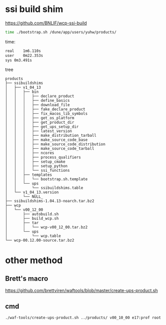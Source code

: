 # ssi build shim

https://github.com/BNLIF/wcp-ssi-build

```bash
time ./bootstrap.sh /dune/app/users/yuhw/products/
```
time:
```bash
real	1m6.110s
user	0m22.353s
sys	0m3.491s
```
tree
```
products
├── ssibuildshims
│   ├── v1_04_13
│   │   ├── bin
│   │   │   ├── declare_product
│   │   │   ├── define_basics
│   │   │   ├── download_file
│   │   │   ├── fake_declare_product
│   │   │   ├── fix_macos_lib_symbols
│   │   │   ├── get_os_platform
│   │   │   ├── get_product_dir
│   │   │   ├── get_ups_setup_dir
│   │   │   ├── latest_version
│   │   │   ├── make_distribution_tarball
│   │   │   ├── make_source_code_base
│   │   │   ├── make_source_code_distribution
│   │   │   ├── make_source_code_tarball
│   │   │   ├── ncores
│   │   │   ├── process_qualifiers
│   │   │   ├── setup_cmake
│   │   │   ├── setup_python
│   │   │   └── ssi_functions
│   │   ├── templates
│   │   │   └── bootstrap.sh.template
│   │   └── ups
│   │       └── ssibuildshims.table
│   └── v1_04_13.version
│       └── NULL_
├── ssibuildshims-1.04.13-noarch.tar.bz2
├── wcp
│   └── v00_12_00
│       ├── autobuild.sh
│       ├── build_wcp.sh
│       ├── tar
│       │   └── wcp-v00_12_00.tar.bz2
│       └── ups
│           └── wcp.table
└── wcp-00.12.00-source.tar.bz2
```


# other method
## Brett's macro
https://github.com/brettviren/waftools/blob/master/create-ups-product.sh

## cmd

```bash
./waf-tools/create-ups-product.sh ../products/ v00_10_00 e17:prof root boost
```
